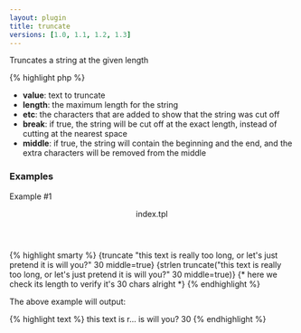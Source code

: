 ```yaml
---
layout: plugin
title: truncate
versions: [1.0, 1.1, 1.2, 1.3]
---
```


Truncates a string at the given length
<div class="code-box">
{% highlight php %}
<?php
truncate(string $value, [ int $length = 80, [ string $etc = '...', [ bool $break = false, [ bool $middle = false ]]]])
{% endhighlight %}
</div>

* **value**: text to truncate
* **length**: the maximum length for the string
* **etc**: the characters that are added to show that the string was cut off
* **break**: if true, the string will be cut off at the exact length, instead of cutting at the nearest space
* **middle**: if true, the string will contain the beginning and the end, and the extra characters will be removed from the middle

### Examples
Example #1
<div class="code-box">
<header>index.tpl</header>
{% highlight smarty %}
{truncate "this text is really too long, or let's just pretend it is will you?" 30 middle=true}
{strlen truncate("this text is really too long, or let's just pretend it is will you?" 30 middle=true)} {* here we check its length to verify it's 30 chars alright *}
{% endhighlight %}
</div>

The above example will output:
<div class="code-box">
{% highlight text %}
this text is r... is will you?
30
{% endhighlight %}
</div>